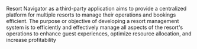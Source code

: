 Resort Navigator as a third-party application aims to provide a centralized platform for
multiple resorts to manage their operations and bookings efficient.
The purpose or objective of developing a resort management system is to efficiently and
effectively manage all aspects of the resort's operations to enhance guest experiences,
optimize resource allocation, and increase profitability
